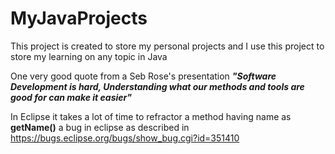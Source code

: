 # MyJavaProjects
This project is created to store my personal projects and I use this project to store my learning on any topic in Java

One very good quote from a Seb Rose's presentation 
***"Software Development is hard, Understanding what our methods and tools are good for can make it easier"***

In Eclipse it takes a lot of time to refractor a method having name as **getName()** a bug in eclipse as described in https://bugs.eclipse.org/bugs/show_bug.cgi?id=351410
